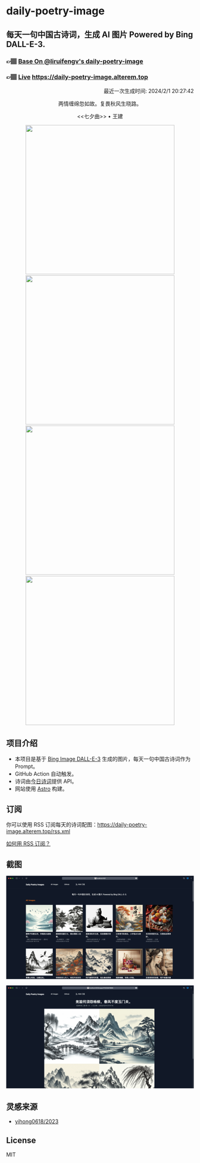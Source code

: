 
# daily-poetry-image

## 每天一句中国古诗词，生成 AI 图片 Powered by Bing DALL-E-3.

### 👉🏽 [Base On @liruifengv's daily-poetry-image](https://github.com/liruifengv/daily-poetry-image)

### 👉🏽 [Live](https://daily-poetry-image.alterem.top/) https://daily-poetry-image.alterem.top

<p align="right">
  最近一次生成时间: 2024/2/1 20:27:42
</p>
<p align="center">
两情缠绵忽如故。复畏秋风生晓路。
</p>
<p align="center">
<<七夕曲>> • 王建
</p>
<p align="center">
<img src="https://tse3.mm.bing.net/th/id/OIG4.3gjDmtmA8rXewU8UOJ1f" height="400" width="400" />
<img src="https://tse2.mm.bing.net/th/id/OIG4.TSCzi12L6PSW5Y9Mm_XN" height="400" width="400" />
<img src="https://tse4.mm.bing.net/th/id/OIG4.vukFyVzTLNUu3aHESkoi" height="400" width="400" />
<img src="https://tse2.mm.bing.net/th/id/OIG4.XXWh9U0elTkDXjEStXrW" height="400" width="400" />
</p>

## 项目介绍

-   本项目是基于 [Bing Image DALL-E-3](https://www.bing.com/images/create) 生成的图片，每天一句中国古诗词作为 Prompt。
-   GitHub Action 自动触发。
-   诗词由[今日诗词](https://www.jinrishici.com/)提供 API。
-   网站使用 [Astro](https://astro.build) 构建。

## 订阅

你可以使用 RSS 订阅每天的诗词配图：https://daily-poetry-image.alterem.top/rss.xml

[如何用 RSS 订阅？](https://zhuanlan.zhihu.com/p/55026716)

## 截图

![图片列表](./screenshots/Snipaste_2023-12-28_21-00-26.png)

![图片详情](./screenshots/Snipaste_2023-12-28_21-00-53.png)

## 灵感来源

-   [yihong0618/2023](https://github.com/yihong0618/2023)

## License

MIT

